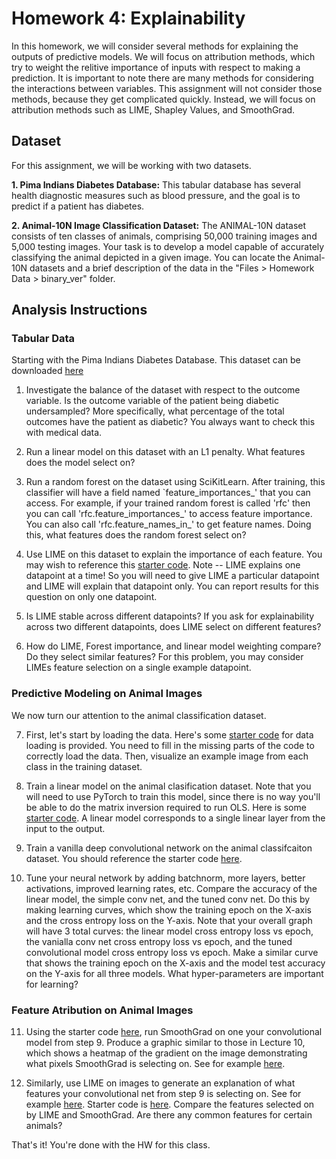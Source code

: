 # Homework 4: Explainability
In this homework, we will consider several methods for explaining the outputs of predictive models. We will focus on attribution methods, which try to weight the relitive importance of inputs with respect to making a prediction. It is important to note there are many methods for considering the interactions between variables. This assignment will not consider those methods, because they get complicated quickly. Instead, we will focus on attribution methods such as LIME, Shapley Values, and SmoothGrad. 




## Dataset

For this assignment, we will be working with two datasets.

**1. Pima Indians Diabetes Database:** This tabular database has several health diagnostic measures such as blood pressure, and the goal is to predict if a patient has diabetes. 

**2. Animal-10N Image Classification Dataset:** The ANIMAL-10N dataset consists of ten classes of animals, comprising 50,000 training images and 5,000 testing images. Your task is to develop a model capable of accurately classifying the animal depicted in a given image. You can locate the Animal-10N datasets and a brief description of the data in the "Files > Homework Data > binary_ver" folder.

## Analysis Instructions

### Tabular Data

Starting with the Pima Indians Diabetes Database. This dataset can be downloaded [here](https://www.kaggle.com/datasets/uciml/pima-indians-diabetes-database)

1. Investigate the balance of the dataset with respect to the outcome variable. Is the outcome variable of the patient being diabetic undersampled? More specifically, what percentage of the total outcomes have the patient as diabetic? You always want to check this with medical data. 

2. Run a linear model on this dataset with an L1 penalty. What features does the model select on? 

3. Run a random forest on the dataset using SciKitLearn. After training, this classifier will have a field named `feature_importances_' that you can access. For example, if your trained random forest is called 'rfc' then you can call 'rfc.feature_importances_' to access feature importance. You can also call 'rfc.feature_names_in_' to get feature names. Doing this, what features does the random forest select on? 

4. Use LIME on this dataset to explain the importance of each feature. You may wish to reference this [starter code](https://www.kaggle.com/code/prashant111/explain-your-model-predictions-with-lime). Note -- LIME explains one datapoint at a time! So you will need to give LIME a particular datapoint and LIME will explain that datapoint only. You can report results for this question on only one datapoint. 

5. Is LIME stable across different datapoints? If you ask for explainability across two different datapoints, does LIME select on different features? 

6. How do LIME, Forest importance, and linear model weighting compare? Do they select similar features? For this problem, you may consider LIMEs feature selection on a single example datapoint. 


### Predictive Modeling on Animal Images

We now turn our attention to the animal classification dataset. 

7. First, let's start by loading the data. Here's some [starter code](https://github.com/bstadie/Stat_415_Spring_2023/blob/main/homework-4/data_loader.py) for data loading is provided. You need to fill in the missing parts of the code to correctly load the data. Then, visualize an example image from each class in the training dataset.

8. Train a linear model on the animal clasification dataset. Note that you will need to use PyTorch to train this model, since there is no way you'll be able to do the matrix inversion required to run OLS. Here is some [starter code](https://github.com/yunjey/pytorch-tutorial/blob/master/tutorials/01-basics/linear_regression/main.py). A linear model corresponds to a single linear layer from the input to the output.

9. Train a vanilla deep convolutional network on the animal classifcaiton dataset. You should reference the starter code [here](https://github.com/bstadie/Stat_415_Spring_2023/blob/main/homework-4/nn_models.py#L50). 

10. Tune your neural network by adding batchnorm, more layers, better activations, improved learning rates, etc. Compare the accuracy of the linear model, the simple conv net, and the tuned conv net. Do this by making learning curves, which show the training epoch on the X-axis and the cross entropy loss on the Y-axis. Note that your overall graph will have 3 total curves: the linear model cross entropy loss vs epoch, the vanialla conv net cross entropy loss vs epoch, and the tuned convolutional model cross entropy loss vs epoch. Make a similar curve that shows the training epoch on the X-axis and the model test accuracy on the Y-axis for all three models. What hyper-parameters are important for learning?


### Feature Atribution on Animal Images

11. Using the starter code [here](https://github.com/bstadie/Stat_415_Spring_2023/blob/main/homework-4/smooth_grad.py), run SmoothGrad on one your convolutional model from step 9. Produce a graphic similar to those in Lecture 10, which shows a heatmap of the gradient on the image demonstrating what pixels SmoothGrad is selecting on. See for example [here](https://www.semanticscholar.org/paper/SmoothGrad%3A-removing-noise-by-adding-noise-Smilkov-Thorat/f538dca4def5167a32fbc12107b69a05f0c9d832/figure/2).

12. Similarly, use LIME on images to generate an explanation of what features your convolutional net from step 9 is selecting on. See for example [here](https://raw.githubusercontent.com/marcotcr/lime/master/doc/images/images.png). Starter code is [here](https://github.com/bstadie/Stat_415_Spring_2023/blob/main/homework-4/LIME.py). Compare the features selected on by LIME and SmoothGrad. Are there any common features for certain animals? 

That's it! You're done with the HW for this class. 

